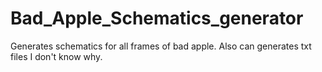 # Bad_Apple_Schematics_generator
Generates schematics for all frames of bad apple. Also can generates txt files I don't know why.
